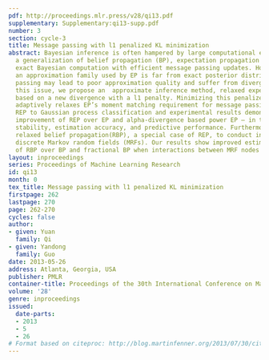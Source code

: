 ```yaml
---
pdf: http://proceedings.mlr.press/v28/qi13.pdf
supplementary: Supplementary:qi13-supp.pdf
number: 3
section: cycle-3
title: Message passing with l1 penalized KL minimization
abstract: Bayesian inference is often hampered by large computational expense.  As
  a generalization of belief propagation (BP), expectation propagation (EP) approximates
  exact Bayesian computation with efficient message passing updates. However, when
  an approximation family used by EP is far from exact posterior distributions, message
  passing may lead to poor approximation quality and suffer from divergence. To address
  this issue, we propose an  approximate inference method, relaxed expectation propagation(REP),
  based on a new divergence with a l1 penalty. Minimizing this penalized divergence
  adaptively relaxes EP’s moment matching requirement for message passing. We apply
  REP to Gaussian process classification and experimental results demonstrate significant
  improvement of REP over EP and alpha-divergence based power EP – in terms of algorithmic
  stability, estimation accuracy, and predictive performance. Furthermore, we develop
  relaxed belief propagation(RBP), a special case of REP, to conduct inference on
  discrete Markov random fields (MRFs). Our results show improved estimation accuracy
  of RBP over BP and fractional BP when interactions between MRF nodes are strong.
layout: inproceedings
series: Proceedings of Machine Learning Research
id: qi13
month: 0
tex_title: Message passing with l1 penalized KL minimization
firstpage: 262
lastpage: 270
page: 262-270
cycles: false
author:
- given: Yuan
  family: Qi
- given: Yandong
  family: Guo
date: 2013-05-26
address: Atlanta, Georgia, USA
publisher: PMLR
container-title: Proceedings of the 30th International Conference on Machine Learning
volume: '28'
genre: inproceedings
issued:
  date-parts:
  - 2013
  - 5
  - 26
# Format based on citeproc: http://blog.martinfenner.org/2013/07/30/citeproc-yaml-for-bibliographies/
---
```

